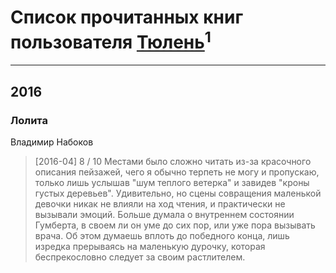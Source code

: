 # Список прочитанных книг пользователя [Тюлень](http://vk.com/id254740935)<sup>1</sup>
---

## 2016

### Лолита
Владимир Набоков
> [2016-04] 8 / 10 
> Местами было сложно читать из-за красочного описания пейзажей, чего я обычно терпеть не могу и пропускаю, только лишь услышав "шум теплого ветерка" и завидев "кроны густых деревьев". Удивительно, но сцены совращения маленькой девочки никак не влияли на ход чтения, и практически не вызывали эмоций. Больше думала о внутреннем состоянии Гумберта, в своем ли он уме до сих пор, или уже пора вызывать врача. Об этом думаешь вплоть до победного конца, лишь изредка прерываясь на маленькую дурочку, которая беспрекословно следует за своим растлителем.



